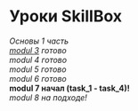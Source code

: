 # **Уроки SkillBox** <br>

_Основы 1 часть <br>
<a href="https://gitlab.skillbox.ru/tigran_abramian/app.python.lass.1/-/tree/master/modul_3">modul 3</a> готово <br>
modul 4 готово <br>
modul 5 готово <br>
modul 6 готово <br>_
**modul 7 начал (task_1 - task_4)!** <br>
_modul 8 на подходе! <br>_

